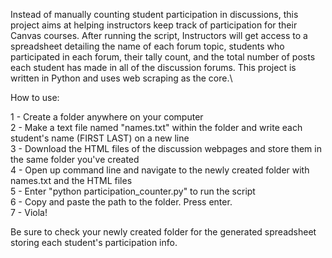 Instead of manually counting student participation in discussions, this project aims at helping instructors keep track of participation for their Canvas courses. After running the script, Instructors will get access to a spreadsheet detailing the name of each forum topic, students who participated in each forum, their tally count, and the total number of posts each student has made in all of the discussion forums. This project is written in Python and uses web scraping as the core.\

How to use:  

1 - Create a folder anywhere on your computer  
2 - Make a text file named "names.txt" within the folder and write each student's name (FIRST LAST) on a new line  
3 - Download the HTML files of the discussion webpages and store them in the same folder you've created  
4 - Open up command line and navigate to the newly created folder with names.txt and the HTML files  
5 - Enter "python participation_counter.py" to run the script  
6 - Copy and paste the path to the folder. Press enter.  
7 - Viola!  

Be sure to check your newly created folder for the generated spreadsheet storing each student's participation info.
